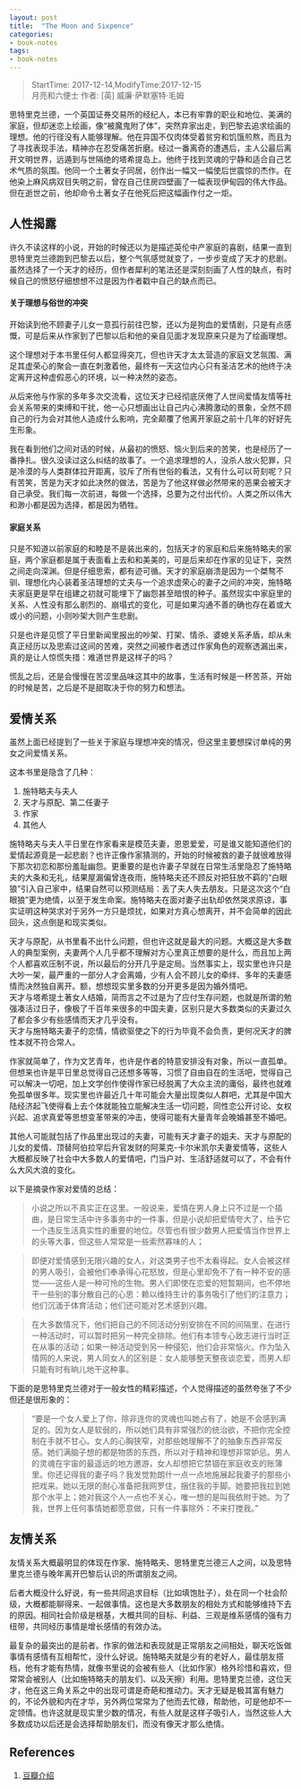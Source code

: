 ```yaml
---
layout: post
title:  "The Moon and Sixpence"
categories:
- book-notes
tags:
- book-notes
---
```


> StartTime: 2017-12-14,ModifyTime:2017-12-15  
> 月亮和六便士 作者:  [英] 威廉·萨默塞特·毛姆

<!---more--->

思特里克兰德，一个英国证券交易所的经纪人，本已有牢靠的职业和地位、美满的家庭，但却迷恋上绘画，像“被魔鬼附了体”，突然弃家出走，到巴黎去追求绘画的理想。他的行径没有人能够理解。他在异国不仅肉体受着贫穷和饥饿煎熬，而且为了寻找表现手法，精神亦在忍受痛苦折磨。经过一番离奇的遭遇后，主人公最后离开文明世界，远遁到与世隔绝的塔希提岛上。他终于找到灵魂的宁静和适合自己艺术气质的氛围。他同一个土著女子同居，创作出一幅又一幅使后世震惊的杰作。在他染上麻风病双目失明之前，曾在自己住房四壁画了一幅表现伊甸园的伟大作品。但在逝世之前，他却命令土著女子在他死后把这幅画作付之一炬。

## 人性揭露
许久不读这样的小说，开始的时候还以为是描述英伦中产家庭的喜剧，结果一直到思特里克兰德跑到巴黎去以后，整个气氛感觉就变了，一步步变成了天才的悲剧。虽然选择了一个天才的经历，但作者犀利的笔法还是深刻刻画了人性的缺点，有时候自己的愤怒仔细想想不过是因为作者戳中自己的缺点而已。

#### 关于理想与俗世的冲突
开始读到他不顾妻子儿女一意孤行前往巴黎，还以为是狗血的爱情剧，只是有点感慨，可是后来从作家到了巴黎以后和他的亲自见面才发现原来只是为了绘画理想。

这个理想对于本书里任何人都显得突兀，但也许天才太太营造的家庭文艺氛围、满足其虚荣心的聚会一直在刺激着他，最终有一天这位内心只有圣洁艺术的他终于决定离开这种虚假恶心的环境，以一种决然的姿态。

从后来他与作家的多年多次交流看，这位天才已经彻底厌倦了人世间爱情友情等社会关系带来的束缚和干扰，他一心只想画出让自己内心沸腾激动的景象，全然不顾自己的行为会对其他人造成什么影响，完全颠覆了他离开家庭之前十几年的好好先生形象。

我在看到他们之间对话的时候，从最初的愤怒、恼火到后来的苦笑，也是经历了一番挣扎。很久没读过这么纠结的故事了。一个追求理想的人，没杀人放火犯罪，只是冷漠的与人类群体拉开距离，驳斥了所有世俗的看法，又有什么可以苛刻呢？只有苦笑，苦是为天才如此决然的做法，苦是为了他这样做必然带来的恶果会被天才自己承受。我们每一次前进，每做一个选择，总要为之付出代价。人类之所以伟大和渺小都是因为选择，都是因为牺牲。

#### 家庭关系
只是不知道以前家庭的和睦是不是装出来的，包括天才的家庭和后来施特略夫的家庭，两个家庭都是属于表面看上去和和美美的，可是后来却在作家的见证下，突然之间走向深渊。但是仔细思索，都有迹可循。天才的家庭崩溃是因为一个桀骜不驯、理想化内心装着圣洁理想的丈夫与一个追求虚荣心的妻子之间的冲突，施特略夫家庭更是早在组建之初就可能埋下了幽怨甚至暗恨的种子。虽然现实中家庭里的关系、人性没有那么剧烈的、崩塌式的变化，可是如果沟通不善的确也存在着或大或小的问题，小则吵架大则产生悲剧。

只是也许是见惯了平日里新闻里报出的吵架、打架、情杀、婆媳关系矛盾，却从未真正经历以及思索过这间的苦难，突然之间被作者透过作家角色的观察透漏出来，真的是让人惊慌失措：难道世界是这样子的吗？

慌乱之后，还是会慢慢在苦涩里品味这其中的故事，生活有时候是一杯苦茶，开始的时候是苦，之后是不是甜取决于你的努力和想法。

## 爱情关系
虽然上面已经提到了一些关于家庭与理想冲突的情况，但这里主要想探讨单纯的男女之间爱情关系。

这本书里是隐含了几种：
1. 施特略夫与夫人
2. 天才与原配、第二任妻子
3. 作家
4. 其他人

施特略夫与夫人平日里在作家看来是模范夫妻，恩恩爱爱，可是谁又能知道他们的爱情起源竟是一起悲剧？也许正像作家猜测的，开始的时候被救的妻子就很难放得下那次初恋和那份羞耻幽怨。更重要的是也许妻子早就在日常生活里隐忍了施特略夫的大条和无礼，结果屋漏偏曾连夜雨，施特略夫还不顾反对把狂放不羁的“白眼狼”引入自己家中，结果自然可以预测结局：丢了夫人失去朋友。只是这次这个“白眼狼”更为绝情，以至于发生命案。施特略夫在面对妻子出轨却依然哭求原谅，事实证明这种哭求对于另外一方只是烦扰，如果对方真心想离开，并不会简单的因此回头，这点倒是和现实类似。

天才与原配，从书里看不出什么问题，但也许这就是最大的问题。大概这是大多数人的典型案例，夫妻两个人几乎都不理解对方心里真正想要的是什么，而且加上两个人都喜欢压制不说，所以最后的分开几乎是定局。当然事实上，现实里也许只是大吵一架，最严重的一部分人才会离婚，少有人会不顾儿女的牵绊、多年的夫妻感情而决然独自离开。额，想想现实里多数的分开更多是因为婚外情吧。  
天才与塔希提土著女人结婚，简而言之不过是为了应付生存问题，也就是所谓的勉强凑活过日子，像极了千百年来很多的中国夫妻，区别只是大多数类似的夫妻过久了都会多少有些感情而天才几乎没有。  
天才与施特略夫妻子的恋情，情欲驱使之下的行为毕竟不会负责，更何况天才的脾性本就不符合常人。

作家就简单了，作为文艺青年，也许是作者的特意安排没有对象，所以一直孤单。但想来也许是平日里总觉得自己还想多等等，习惯了自由自在的生活吧，觉得自己可以解决一切吧，加上文学创作使得作家已经脱离了大众主流的庸俗，最终也就难免孤单很多年。现实里也许最近几十年可能会大量出现类似人群吧，尤其是中国大陆经济起飞使得看上去个体就能独立能解决生活一切问题，同性恋公开讨论、女权兴起、追求真爱等思想变革带来的冲击，使得可能有大量青年会晚婚甚至不婚吧。

其他人可能就包括了作品里出现过的夫妻，可能有天才妻子的姐夫、天才与原配的儿女的爱情、顶替阿伯拉罕后升官发财的阿莱克-卡尔米凯尔夫妻爱情等，这些人大概都反映了社会中大多数人的爱情吧，门当户对、生活舒适就可以了，不会有什么大风大浪的变化。

以下是摘录作家对爱情的总结：
> 小说之所以不真实正在这里。一般说来，爱情在男人身上只不过是一个插曲，是日常生活中许多事务中的一件事，但是小说却把爱情夸大了，给予它一个违反生活真实性的重要的地位。尽管也有很少数男人把爱情当作世界上的头等大事，但这些人常常是一些索然寡味的人；

> 即便对爱情感到无限兴趣的女人，对这类男子也不太看得起。女人会被这样的男人吸引，会被他们奉承得心花怒放，但是心里却免不了有一种不安的感觉——这些人是一种可怜的生物。男人们即使在恋爱的短暂期间，也不停地干一些别的事分散自己的心思：赖以维持生计的事务吸引了他们的注意力；他们沉湎于体育活动；他们还可能对艺术感到兴趣。

> 在大多数情况下，他们把自己的不同活动分别安排在不同的间隔里，在进行一种活动时，可以暂时把另一种完全排除。他们有本领专心致志进行当时正在从事的活动；如果一种活动受到另一种侵犯，他们会非常恼火。作为坠入情网的人来说，男人同女人的区别是：女人能够整天整夜谈恋爱，而男人却只能有时有晌儿地干这种事。

下面的是思特里克兰德对于一般女性的精彩描述，个人觉得描述的虽然夸张了不少但还是很形象的：
> “要是一个女人爱上了你，除非连你的灵魂也叫她占有了，她是不会感到满足的。因为女人是软弱的，所以她们具有非常强烈的统治欲，不把你完全控制在手就不甘心。女人的心胸狭窄，对那些她理解不了的抽象东西非常反感。她们满脑子想的都是物质的东西，所以对于精神和理想非常妒忌。男人的灵魂在宇宙的最遥远的地方邀游，女人却想把它禁锢在家庭收支的账簿里。你还记得我的妻子吗？我发觉勃朗什一点一点地施展起我妻子的那些小把戏来。她以无限的耐心准备把我网罗住，捆住我的手脚。她要把我拉到她那个水平上；她对我这个人一点也不关心，唯一想的是叫我依附于她。为了我，世界上任何事情她都愿意做，只有一件事除外：不来打搅我。”

## 友情关系
友情关系大概最明显的体现在作家、施特略夫、思特里克兰德三人之间，以及思特里克兰德与晚年离开巴黎后认识的所谓朋友之间。

后者大概没什么好说，有一些共同追求目标（比如填饱肚子），处在同一个社会阶级，大概都能聊得来、一起做事情。这也是大多数朋友的相处方式和能够维持下去的原因。相同社会阶级是根基，大概共同的目标、利益、三观是维系感情的强有力纽带，共同经历事情是增长感情的有效办法。

最复杂的最突出的是前者。作家的做法和表现就是正常朋友之间相处，聊天吃饭做事情有感情有互相帮忙，没什么好说。施特略夫就是少有的老好人，最佳朋友搭档，他有才能有热情，就像书里说的会被有些人（比如作家）格外珍惜和喜欢，但常常会被别人（比如施特略夫的朋友们、以及天擦）利用。思特里克兰德，这位天才，他在这三角关系之中的出现可谓是奇葩和推动力。天才无疑是极其富有魅力的，不论外貌和内在才华，另外两位常常为了他而去忙碌，帮助他，可是他却不一定领情。也许这就是现实里少数的情况，有些人就是这样子吸引人，当然这些人大多数成功以后还是会选择帮助朋友们，而没有像天才那么绝情。

## References
1. [豆瓣介绍](https://book.douban.com/subject/1858513/)


<font color=#DAA520></font>

